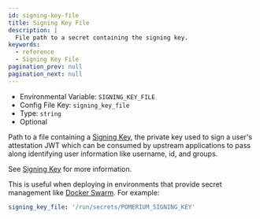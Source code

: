 ```yaml
---
id: signing-key-file
title: Signing Key File
description: |
  File path to a secret containing the signing key.
keywords:
  - reference
  - Signing Key File
pagination_prev: null
pagination_next: null
---
```


- Environmental Variable: `SIGNING_KEY_FILE`
- Config File Key: `signing_key_file`
- Type: `string`
- Optional

Path to a file containing a [Signing Key](./signing-key), the private key used to sign a user's attestation JWT which can be consumed by upstream applications to pass along identifying user information like username, id, and groups.

See [Signing Key](./signing-key) for more information.

This is useful when deploying in environments that provide secret management like [Docker Swarm](https://docs.docker.com/engine/swarm/secrets/). For example:

```yaml
signing_key_file: '/run/secrets/POMERIUM_SIGNING_KEY'
```
